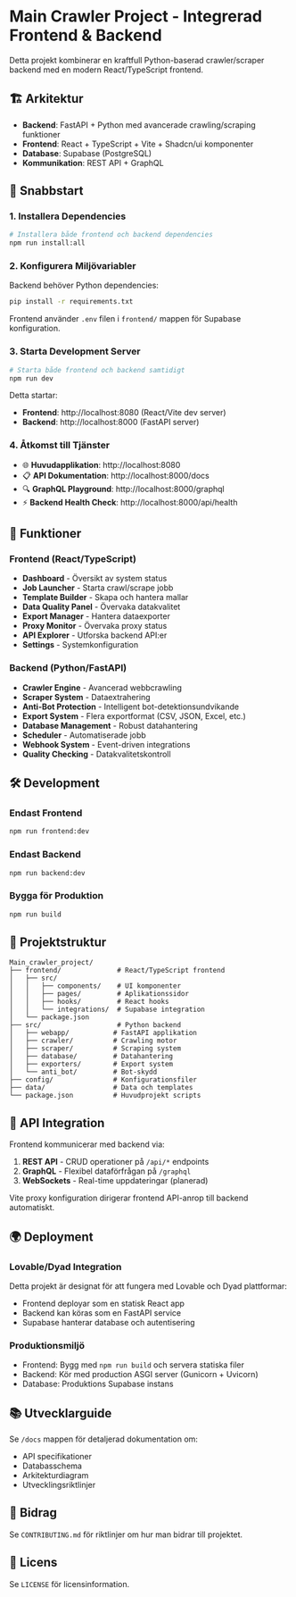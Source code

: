 # Main Crawler Project - Integrerad Frontend & Backend

Detta projekt kombinerar en kraftfull Python-baserad crawler/scraper backend med en modern React/TypeScript frontend.

## 🏗️ Arkitektur

- **Backend**: FastAPI + Python med avancerade crawling/scraping funktioner
- **Frontend**: React + TypeScript + Vite + Shadcn/ui komponenter  
- **Database**: Supabase (PostgreSQL)
- **Kommunikation**: REST API + GraphQL

## 🚀 Snabbstart

### 1. Installera Dependencies

```bash
# Installera både frontend och backend dependencies
npm run install:all
```

### 2. Konfigurera Miljövariabler

Backend behöver Python dependencies:
```bash
pip install -r requirements.txt
```

Frontend använder `.env` filen i `frontend/` mappen för Supabase konfiguration.

### 3. Starta Development Server

```bash
# Starta både frontend och backend samtidigt
npm run dev
```

Detta startar:
- **Frontend**: http://localhost:8080 (React/Vite dev server)
- **Backend**: http://localhost:8000 (FastAPI server)

### 4. Åtkomst till Tjänster

- 🌐 **Huvudapplikation**: http://localhost:8080
- 📋 **API Dokumentation**: http://localhost:8000/docs
- 🔍 **GraphQL Playground**: http://localhost:8000/graphql
- ⚡ **Backend Health Check**: http://localhost:8000/api/health

## 🎯 Funktioner

### Frontend (React/TypeScript)
- **Dashboard** - Översikt av system status
- **Job Launcher** - Starta crawl/scrape jobb
- **Template Builder** - Skapa och hantera mallar
- **Data Quality Panel** - Övervaka datakvalitet
- **Export Manager** - Hantera dataexporter
- **Proxy Monitor** - Övervaka proxy status
- **API Explorer** - Utforska backend API:er
- **Settings** - Systemkonfiguration

### Backend (Python/FastAPI)
- **Crawler Engine** - Avancerad webbcrawling
- **Scraper System** - Dataextrahering 
- **Anti-Bot Protection** - Intelligent bot-detektionsundvikande
- **Export System** - Flera exportformat (CSV, JSON, Excel, etc.)
- **Database Management** - Robust datahantering
- **Scheduler** - Automatiserade jobb
- **Webhook System** - Event-driven integrations
- **Quality Checking** - Datakvalitetskontroll

## 🛠️ Development

### Endast Frontend
```bash
npm run frontend:dev
```

### Endast Backend  
```bash
npm run backend:dev
```

### Bygga för Produktion
```bash
npm run build
```

## 📁 Projektstruktur

```
Main_crawler_project/
├── frontend/              # React/TypeScript frontend
│   ├── src/
│   │   ├── components/    # UI komponenter
│   │   ├── pages/         # Aplikationssidor
│   │   ├── hooks/         # React hooks
│   │   └── integrations/  # Supabase integration
│   └── package.json
├── src/                   # Python backend
│   ├── webapp/           # FastAPI applikation
│   ├── crawler/          # Crawling motor
│   ├── scraper/          # Scraping system
│   ├── database/         # Datahantering
│   ├── exporters/        # Export system
│   └── anti_bot/         # Bot-skydd
├── config/               # Konfigurationsfiler
├── data/                 # Data och templates
└── package.json          # Huvudprojekt scripts
```

## 🔧 API Integration

Frontend kommunicerar med backend via:

1. **REST API** - CRUD operationer på `/api/*` endpoints
2. **GraphQL** - Flexibel dataförfrågan på `/graphql`
3. **WebSockets** - Real-time uppdateringar (planerad)

Vite proxy konfiguration dirigerar frontend API-anrop till backend automatiskt.

## 🌍 Deployment

### Lovable/Dyad Integration
Detta projekt är designat för att fungera med Lovable och Dyad plattformar:

- Frontend deployar som en statisk React app
- Backend kan köras som en FastAPI service
- Supabase hanterar database och autentisering

### Produktionsmiljö
- Frontend: Bygg med `npm run build` och servera statiska filer
- Backend: Kör med production ASGI server (Gunicorn + Uvicorn)
- Database: Produktions Supabase instans

## 📚 Utvecklarguide

Se `/docs` mappen för detaljerad dokumentation om:
- API specifikationer
- Databasschema
- Arkitekturdiagram
- Utvecklingsriktlinjer

## 🤝 Bidrag

Se `CONTRIBUTING.md` för riktlinjer om hur man bidrar till projektet.

## 📄 Licens

Se `LICENSE` för licensinformation.
